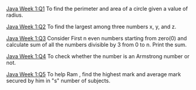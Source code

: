  [Java Week 1:Q1](Week-1/Week1Assignment1.java) To find the perimeter and area of a circle given a value of radius.

  [Java Week 1:Q2](https://github.com/omunite215/NPTEL-Programming-in-Java-Ultimate-Guide/tree/WEEK-1/Week1Assignment2.java) To find the largest among three numbers x, y, and z.

  [Java Week 1:Q3](https://github.com/omunite215/NPTEL-Programming-in-Java-Ultimate-Guide/tree/WEEK-1/Week1Assignment3.java) Consider First n even numbers starting from zero(0) and calculate sum of  all the numbers divisible by 3 from 0 to n. Print the sum.

  [Java Week 1:Q4](https://github.com/omunite215/NPTEL-Programming-in-Java-Ultimate-Guide/tree/WEEK-1/Week1Assignment4.java) To check whether the number is an Armstrong number or not.

  [Java Week 1:Q5](https://github.com/omunite215/NPTEL-Programming-in-Java-Ultimate-Guide/tree/WEEK-1/Week1Assignment5.java) To help Ram , find the highest mark and average mark secured by him in "s" number of subjects.
